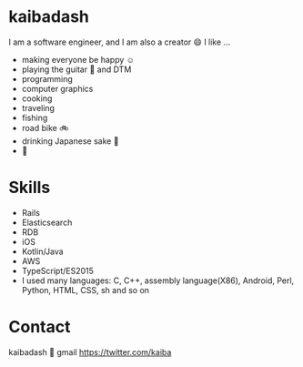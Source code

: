 # kaibadash

I am a software engineer, and I am also a creator :smile:
I like ...

- making everyone be happy :relaxed:
- playing the guitar :guitar: and DTM
- programming
- computer graphics
- cooking
- traveling
- fishing
- road bike :bike:
- drinking Japanese sake :sake:
- :dog:

# Skills

- Rails
- Elasticsearch
- RDB
- iOS
- Kotlin/Java
- AWS
- TypeScript/ES2015
- I used many languages: C, C++, assembly language(X86), Android, Perl, Python, HTML, CSS, sh and so on

# Contact

kaibadash :dog: gmail
https://twitter.com/kaiba
